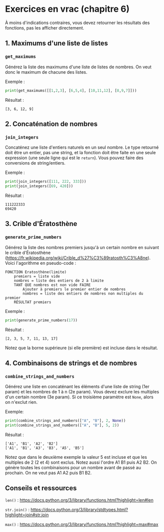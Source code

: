 # Exercices en vrac (chapitre 6)

À moins d'indications contraires, vous devez retourner les résultats des fonctions, pas les afficher directement.

## 1. Maximums d'une liste de listes
### `get_maximums`

Générez la liste des maximums d'une liste de listes de nombres. On veut donc le maximum de chacune des listes.

Exemple :
```python
print(get_maximums([[1,2,3], [6,5,4], [10,11,12], [8,9,7]]))
```
Résultat :
```
[3, 6, 12, 9]
```
## 2. Concaténation de nombres
### `join_integers`

Concaténez une liste d'entiers naturels en un seul nombre. Le type retourné doit être un entier, pas une string, et la fonction doit être faite en une seule expression (une seule ligne qui est le `return`). Vous pouvez faire des conversions de string/entiers.

Exemple :
```python
print(join_integers([111, 222, 333]))
print(join_integers([69, 420]))
```
Résultat :
```
111222333
69420
```

## 3. Crible d'Ératosthène
### `generate_prime_numbers`

Générez la liste des nombres premiers jusqu'à un certain nombre en suivant le crible d'Ératosthène (https://fr.wikipedia.org/wiki/Crible_d%27%C3%89ratosth%C3%A8ne). Voici l'agorithme en pseudo-code :
```
FONCTION Eratosthène(limite)
    premiers = liste vide
    nombres = liste des entiers de 2 à limite
    TANT QUE nombres est non vide FAIRE
        Ajouter à premiers le premier entier de nombres
        nombres = liste des entiers de nombres non multiples du premier
    RÉSULTAT premiers
```

Exemple :
```python
print(generate_prime_numbers(17))
```
Résultat :
```
[2, 3, 5, 7, 11, 13, 17]
```

Notez que la borne supérieure (si elle première) est incluse dans le résultat.

## 4. Combinaisons de strings et de nombres
### `combine_strings_and_numbers`

Générez une liste en concaténant les éléments d'une liste de string (1er param) et les nombres de 1 à n (2e param). Vous devez exclure les multiples d'un certain nombre (3e param). Si ce troisième paramètre est `None`, alors on n'exclut rien.

Exemple:
```python
print(combine_strings_and_numbers(["A", "B"], 2, None))
print(combine_strings_and_numbers(["A", "B"], 5, 2))
```
Résultat :
```
['A1', 'B1', 'A2', 'B2']
['A1', 'B1', 'A3', 'B3', 'A5', 'B5']
```

Notez que dans le deuxième exemple la valeur 5 est incluse et que les multiples de 2 (2 et 4) sont exclus. Notez aussi l'ordre A1 B1 puis A2 B2. On génère toutes les combinaisons pour un nombre avant de passé au prochain. On ne veut pas A1 A2 puis B1 B2.

## Conseils et ressources

`len()` : https://docs.python.org/3/library/functions.html?highlight=len#len

`str.join()` : https://docs.python.org/3/library/stdtypes.html?highlight=join#str.join

`max()` : https://docs.python.org/3/library/functions.html?highlight=max#max

